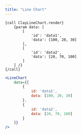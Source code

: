 ```yaml
---
title: "Line Chart"
---
```


<article id="1">

<clay-chart component="LineChart"
	props='{"data": [{"id": "data1", "data": [100, 20, 30]}, {"id": "data2", "data": [20, 70, 100]}]}'></clay-chart>

```soy
{call ClayLineChart.render}
	{param data: [
		[
			'id': 'data1',
			'data': [100, 20, 30]
		],
		[
			'id': 'data2',
			'data': [20, 70, 100]
		]
	] /}
{/call}
```
```jsx
<LineChart
	data={[
		{
			id: 'data1',
			data: [100, 20, 30]
		},
		{
			id: 'data2',
			data: [20, 70, 100]
		}
	]}
/>
```

</article>
